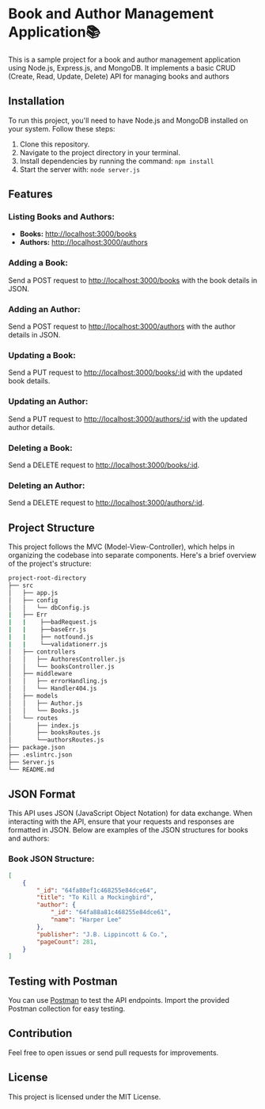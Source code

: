 # Book and Author Management Application📚

This is a sample project for a book and author management application using Node.js, Express.js, and MongoDB. It implements a basic CRUD (Create, Read, Update, Delete) API for managing books and authors

## Installation

To run this project, you'll need to have Node.js and MongoDB installed on your system. Follow these steps:

1. Clone this repository.
2. Navigate to the project directory in your terminal.
3. Install dependencies by running the command: `npm install`
4. Start the server with: `node server.js`
## Features

### Listing Books and Authors:

- **Books:** [http://localhost:3000/books](http://localhost:3000/books)
- **Authors:** [http://localhost:3000/authors](http://localhost:3000/authors)

### Adding a Book:

Send a POST request to [http://localhost:3000/books](http://localhost:3000/books) with the book details in JSON.

### Adding an Author:

Send a POST request to [http://localhost:3000/authors](http://localhost:3000/authors) with the author details in JSON.

### Updating a Book:

Send a PUT request to [http://localhost:3000/books/:id](http://localhost:3000/books/:id) with the updated book details.

### Updating an Author:

Send a PUT request to [http://localhost:3000/authors/:id](http://localhost:3000/authors/:id) with the updated author details.

### Deleting a Book:

Send a DELETE request to [http://localhost:3000/books/:id](http://localhost:3000/books/:id).

### Deleting an Author:

Send a DELETE request to [http://localhost:3000/authors/:id](http://localhost:3000/authors/:id).

## Project Structure
This project follows the MVC (Model-View-Controller), which helps in organizing the codebase into separate components. Here's a brief overview of the project's structure:

```bash
project-root-directory
├── src
│   ├── app.js
│   ├── config 
│   │   └── dbConfig.js
|   ├── Err
|   |    ├──badRequest.js
|   |    ├──baseErr.js
|   |    ├── notfound.js
|   |    └──validationerr.js
│   ├── controllers
│   │   ├── AuthoresController.js
│   │   └── booksController.js
│   ├── middleware
│   │   ├── errorHandling.js
│   │   └── Handler404.js
│   ├── models
│   │   ├── Author.js
│   │   └── Books.js
│   └── routes
│       ├── index.js
│       ├── booksRoutes.js
│       └──authorsRoutes.js
├── package.json
├── .eslintrc.json
├── Server.js
└── README.md
```

## JSON Format

This API uses JSON (JavaScript Object Notation) for data exchange. When interacting with the API, ensure that your requests and responses are formatted in JSON. Below are examples of the JSON structures for books and authors:

### Book JSON Structure:

```json
[
    {
        "_id": "64fa88ef1c468255e84dce64",
        "title": "To Kill a Mockingbird",
        "author": {
            "_id": "64fa88a81c468255e84dce61",
            "name": "Harper Lee"
        },
        "publisher": "J.B. Lippincott & Co.",
        "pageCount": 281,
    }
]
```

## Testing with Postman

You can use [Postman](https://www.postman.com/) to test the API endpoints. Import the provided Postman collection for easy testing.


## Contribution

Feel free to open issues or send pull requests for improvements.

## License

This project is licensed under the MIT License.

